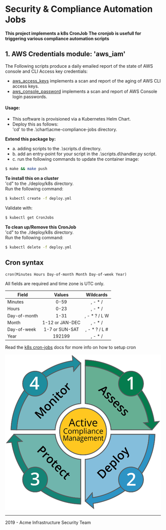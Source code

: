 # Security & Compliance Automation Jobs

**This project implements a k8s CronJob**
**The cronjob is usefull for triggering various compliance automation scripts**

## 1. AWS Credentials module: 'aws_iam'   
The Following scripts produce a daily emailed report of the state of AWS console and CLI Access key credentials:

- [aws_access_keys](./scripts.d/aws_iam/aws_access_key.py) implements a scan and report of the aging of AWS CLI access keys.     
- [aws_console_password](./scripts.d/aws_iam/aws_console_passwords.py) implements a scan and report of AWS Console login passwords.    

#### Usage:
- This software is provisioned via a Kubernetes Helm Chart.    
- Deploy this as follows:   
'cd' to the .\chart\acme-compliance-jobs  directory.     

**Extend this package by:**
- a. adding scripts to the .\scripts.d directory.
- b. add an entry-point for your script in the .\scripts.d\handler.py script.
- c. run the following commands to update the container image:     

```sh
$ make && make push   
```

**To install this on a cluster**    
'cd" to the ./deploy/k8s directory.    
Run the following command:     
```sh
$ kubectl create -f deploy.yml 
```   

Validate with:
```sh
$ kubectl get CronJobs
```

**To clean up/Remove this CronJob**     
'cd" to the ./deploy/k8s directory.    
Run the following command:    
```sh
$ kubectl delete -f deploy.yml 
```

## Cron syntax

```pseudo
cron(Minutes Hours Day-of-month Month Day-of-week Year)
```

All fields are required and time zone is UTC only.

| Field         | Values         | Wildcards     |
| ------------- |:--------------:|:-------------:|
| Minutes       | 0-59           | , - * /       |
| Hours         | 0-23           | , - * /       |
| Day-of-month  | 1-31           | , - * ? / L W |
| Month         | 1-12 or JAN-DEC| , - * /       |
| Day-of-week   | 1-7 or SUN-SAT | , - * ? / L # |
| Year          | 192199      | , - * /       |

Read the [k8s cron-jobs](https://kubernetes.io/docs/concepts/workloads/controllers/cron-jobs/#schedule) docs for more info on how to setup cron


![Users](./docs/lifecycle.png)    

---
2019 - Acme Infrastructure Security Team
